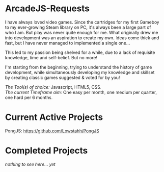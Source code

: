 # ArcadeJS-Requests

I have always loved video games. Since the cartridges for my first Gameboy to my ever-growing Steam library on PC, it's always been a large part of who I am. But play was never quite enough for me. What originally drew me into development was an aspiration to create my own. Ideas come thick and fast, but I have never managed to implemented a single one...

This led to my passion being shelved for a while, due to a lack of requisite knowledge, time and self-belief. But no more!

I'm starting from the beginning, trying to understand the history of game development, while simultaneously developing my knowledge and skillset by creating classic games suggested & voted for by you!

_The Tool(s) of choice:_ Javascript, HTML5, CSS.  
_The current Timeframe aim:_ One easy per month, one medium per quarter, one hard per 6 months.

# Current Active Projects

PongJS: https://github.com/Lowstahh/PongJS

# Completed Projects

_nothing to see here... yet_
